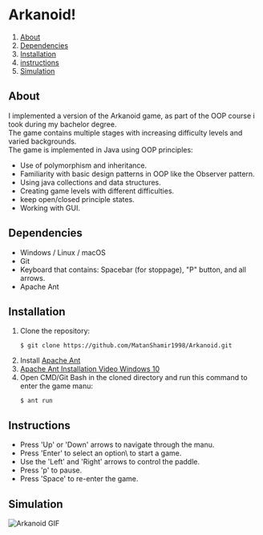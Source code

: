 # Arkanoid!
1. [About](#About)
2. [Dependencies](#dependencies)  
3. [Installation](#Installation)
4. [instructions](#instructions)
5. [Simulation](#simulation)


## About
I implemented a version of the Arkanoid game, as part of the OOP course i took during my bachelor degree.</br>
The game contains multiple stages with increasing difficulty levels and varied backgrounds.</br>
The game is implemented in Java using OOP principles:
* Use of polymorphism and inheritance.
* Familiarity with basic design patterns in OOP like the Observer pattern.
* Using java collections and data structures.
* Creating game levels with different difficulties.
* keep open/closed principle states.
* Working with GUI.

## Dependencies
* Windows / Linux / macOS
* Git
* Keyboard that contains: Spacebar (for stoppage), "P" button, and all arrows.
* Apache Ant
## Installation
1. Clone the repository:  
    ```
    $ git clone https://github.com/MatanShamir1998/Arkanoid.git
    ```
2. Install [Apache Ant](https://ant.apache.org/bindownload.cgi)
3. [Apache Ant Installation Video Windows 10](https://www.youtube.com/watch?v=3eaW81yYIqY&t=353s&ab_channel=xscourse)
4. Open CMD/Git Bash in the cloned directory and run this command to enter the game manu:
    ```
    $ ant run

## Instructions
* Press 'Up' or 'Down' arrows to navigate through the manu.
* Press 'Enter' to select an option\ to start a game.
* Use the 'Left' and 'Right' arrows to control the paddle. 
* Press 'p' to pause.
* Press 'Space' to re-enter the game.

## Simulation
![Arkanoid GIF](https://user-images.githubusercontent.com/58342591/129721598-06b924f3-4489-45d3-8f63-75ac38a94ed0.gif)
